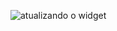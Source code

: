 ![atualizando o widget](https://drive.google.com/file/d/1Jgph5bNzsFt6t2DIKowCVzWpetbgnh9P/view?usp=drive_link)
